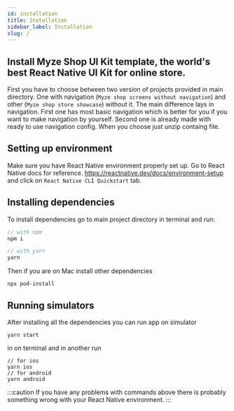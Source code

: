 ```yaml
---
id: installation
title: Installation
sidebar_label: Installation
slug: /
---
```


## Install Myze Shop UI Kit template, the world's best React Native UI Kit for online store.

First you have to choose between two version of projects provided in main directory.
One with navigation (`Myze shop screens without navigation`) and other (`Myze shop store showcase`) without it. 
The main difference lays in navigation. First one has most basic navigation which is better for you if you want to make navigation by yourself.
Second one is already made with ready to use navigation config. When you choose just unzip containg file.

## Setting up environment

Make sure you have React Native environment properly set up. Go to React Native docs for reference. https://reactnative.dev/docs/environment-setup
and click on `React Native CLI Quickstart` tab.

## Installing dependencies

To install dependencies go to main project directory in terminal and run:

```javascript
// with npm
npm i

// with yarn
yarn
```

Then if you are on Mac install other dependencies

```
npx pod-install
```

## Running simulators

After installing all the dependencies you can run app on simulator
```
yarn start
```
in on terminal and in another run 
```
// for ios
yarn ios
// for android
yarn android
```

:::caution
If you have any problems with commands above there is probably something wrong with your React Native environment.
:::